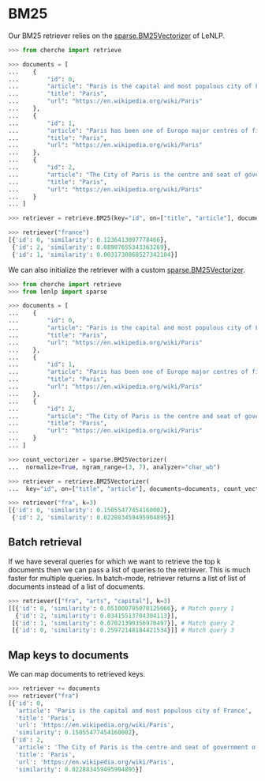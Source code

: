 # BM25

Our BM25 retriever relies on the [sparse.BM25Vectorizer](https://github.com/raphaelsty/LeNLP) of LeNLP.

```python
>>> from cherche import retrieve

>>> documents = [
...    {
...        "id": 0,
...        "article": "Paris is the capital and most populous city of France",
...        "title": "Paris",
...        "url": "https://en.wikipedia.org/wiki/Paris"
...    },
...    {
...        "id": 1,
...        "article": "Paris has been one of Europe major centres of finance, diplomacy , commerce , fashion , gastronomy , science , and arts.",
...        "title": "Paris",
...        "url": "https://en.wikipedia.org/wiki/Paris"
...    },
...    {
...        "id": 2,
...        "article": "The City of Paris is the centre and seat of government of the region and province of Île-de-France .",
...        "title": "Paris",
...        "url": "https://en.wikipedia.org/wiki/Paris"
...    }
... ]

>>> retriever = retrieve.BM25(key="id", on=["title", "article"], documents=documents, k=30)

>>> retriever("france")
[{'id': 0, 'similarity': 0.1236413097778466},
 {'id': 2, 'similarity': 0.08907655343363269},
 {'id': 1, 'similarity': 0.0031730868527342104}]
```

We can also initialize the retriever with a custom [sparse.BM25Vectorizer](https://github.com/raphaelsty/LeNLP).



```python
>>> from cherche import retrieve
>>> from lenlp import sparse

>>> documents = [
...    {
...        "id": 0,
...        "article": "Paris is the capital and most populous city of France",
...        "title": "Paris",
...        "url": "https://en.wikipedia.org/wiki/Paris"
...    },
...    {
...        "id": 1,
...        "article": "Paris has been one of Europe major centres of finance, diplomacy , commerce , fashion , gastronomy , science , and arts.",
...        "title": "Paris",
...        "url": "https://en.wikipedia.org/wiki/Paris"
...    },
...    {
...        "id": 2,
...        "article": "The City of Paris is the centre and seat of government of the region and province of Île-de-France .",
...        "title": "Paris",
...        "url": "https://en.wikipedia.org/wiki/Paris"
...    }
... ]

>>> count_vectorizer = sparse.BM25Vectorizer(
...  normalize=True, ngram_range=(3, 7), analyzer="char_wb")

>>> retriever = retrieve.BM25Vectorizer(
...  key="id", on=["title", "article"], documents=documents, count_vectorizer=count_vectorizer)

>>> retriever("fra", k=3)
[{'id': 0, 'similarity': 0.15055477454160002},
 {'id': 2, 'similarity': 0.022883459495904895}]
```

## Batch retrieval

If we have several queries for which we want to retrieve the top k documents then we can
pass a list of queries to the retriever. This is much faster for multiple queries. In batch-mode,
retriever returns a list of list of documents instead of a list of documents.

```python
>>> retriever(["fra", "arts", "capital"], k=3)
[[{'id': 0, 'similarity': 0.051000705070125066}, # Match query 1
  {'id': 2, 'similarity': 0.03415513704304113}],
 [{'id': 1, 'similarity': 0.07021399356970497}], # Match query 2
 [{'id': 0, 'similarity': 0.25972148184421534}]] # Match query 3
```

## Map keys to documents

We can map documents to retrieved keys.

```python
>>> retriever += documents
>>> retriever("fra")
[{'id': 0,
  'article': 'Paris is the capital and most populous city of France',
  'title': 'Paris',
  'url': 'https://en.wikipedia.org/wiki/Paris',
  'similarity': 0.15055477454160002},
 {'id': 2,
  'article': 'The City of Paris is the centre and seat of government of the region and province of Île-de-France .',
  'title': 'Paris',
  'url': 'https://en.wikipedia.org/wiki/Paris',
  'similarity': 0.022883459495904895}]
```
